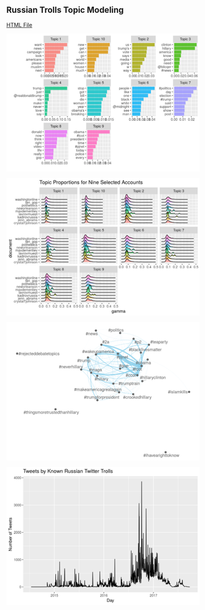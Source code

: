 ## Russian Trolls Topic Modeling

[HTML File](https://rawgit.com/wesslen/russian-troll-tweets/master/RussianTrolls.html)

![](img/topics.png)

![](img/topic-proportions.png)

![](img/hashtag-cooccur.png)

![](img/time-series.png)
